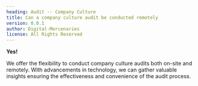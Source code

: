 ```yaml
---
heading: Audit -- Company Culture
title: Can a company culture audit be conducted remotely
version: 0.0.1
author: Digital-Mercenaries
license: All Rights Reserved
---
```



**Yes!**

We offer the flexibility to conduct company culture audits both on-site and
remotely.  With advancements in technology, we can gather valuable insights
ensuring the effectiveness and convenience of the audit process.

